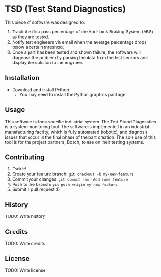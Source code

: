 # TSD (Test Stand Diagnostics)

This piece of software was designed to: 
 1. Track the first pass percentage of the Anti-Lock Braking System (ABS) as they are tested.
 2. Notify test engineers via email when the average percentage drops below a certain threshold.
 3. Once a part has been tested and shown failure, the software will diagnose the problem by parsing the data from the test sensors and display the solution to the engineer.

## Installation

* Download and install Python
  * You may need to install the Python graphics package 

## Usage

This software is for a specific industrial system. The Test Stand Diagnostics is a system monitoring tool. The software is implemented in an industrial manufacturing facility, which is fully automated (robotic), and diagnosis issues that occur in the final phase of the part creation. The sole use of this tool is for the project partners, Bosch, to use on their testing systems. 

## Contributing

1. Fork it!
2. Create your feature branch: `git checkout -b my-new-feature`
3. Commit your changes: `git commit -am 'Add some feature'`
4. Push to the branch: `git push origin my-new-feature`
5. Submit a pull request :D

## History

TODO: Write history

## Credits

TODO: Write credits

## License

TODO: Write license
